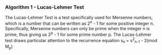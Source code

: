 ### Algorithm 1 - Lucas-Lehmer Test
The Lucas-Lehmer Test is a test specifically used for Mersenne numbers, which is a number that can be written as 2<sup>n</sup> - 1 for some positive integer n. Specifically, Mersenne numbers can only be prime when the integer n is prime, thus giving us 2<sup>p</sup> - 1 for some prime number p. The Lucas-Lehmer test draws particular attention to the recurrence equation s<sub>n</sub> = s<sup>2</sup><sub>n-1</sub> - 2(mod M<sub>p</sub>)
